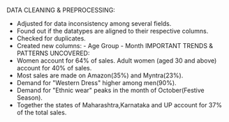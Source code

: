 DATA CLEANING & PREPROCESSING:
- Adjusted for data inconsistency among several fields.
- Found out if the datatypes are aligned to their respective columns.
- Checked for duplicates.
- Created new columns:
                - Age Group
                - Month
IMPORTANT TRENDS & PATTERNS UNCOVERED:
- Women account for 64% of sales. Adult women (aged 30 and above) account for 40% of sales.
- Most sales are made on Amazon(35%) and Myntra(23%).
- Demand for "Western Dress" higher among men(90%).
- Demand for "Ethnic wear" peaks in the month of October(Festive Season).
- Together the states of Maharashtra,Karnataka and UP account for 37% of the total sales.
